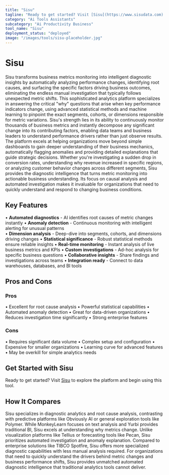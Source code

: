 ```yaml
---
title: "Sisu"
tagline: "Ready to get started? Visit [Sisu](https://www.sisudata.com) to explore the platform and begin using this tool...."
category: "Ai Tools Assistants"
subcategory: "Ai Productivity Business"
tool_name: "Sisu"
deployment_status: "deployed"
image: "/images/tools/sisu-placeholder.jpg"
---
```


# Sisu

Sisu transforms business metrics monitoring into intelligent diagnostic insights by automatically analyzing performance changes, identifying root causes, and surfacing the specific factors driving business outcomes, eliminating the endless manual investigation that typically follows unexpected metric shifts. This sophisticated analytics platform specializes in answering the critical "why" questions that arise when key performance indicators change, using advanced statistical methods and machine learning to pinpoint the exact segments, cohorts, or dimensions responsible for metric variations. Sisu's strength lies in its ability to continuously monitor thousands of business metrics and instantly decompose any significant change into its contributing factors, enabling data teams and business leaders to understand performance drivers rather than just observe results. The platform excels at helping organizations move beyond simple dashboards to gain deeper understanding of their business mechanics, automatically flagging anomalies and providing detailed explanations that guide strategic decisions. Whether you're investigating a sudden drop in conversion rates, understanding why revenue increased in specific regions, or analyzing customer behavior changes across different segments, Sisu provides the diagnostic intelligence that turns metric monitoring into actionable business understanding. Its focus on causal analysis and automated investigation makes it invaluable for organizations that need to quickly understand and respond to changing business conditions.

## Key Features

• **Automated diagnostics** - AI identifies root causes of metric changes instantly
• **Anomaly detection** - Continuous monitoring with intelligent alerting for unusual patterns  
• **Dimension analysis** - Deep-dive into segments, cohorts, and dimensions driving changes
• **Statistical significance** - Robust statistical methods ensure reliable insights
• **Real-time monitoring** - Instant analysis of live business metrics and KPIs
• **Custom investigations** - Ad-hoc analysis for specific business questions
• **Collaborative insights** - Share findings and investigations across teams
• **Integration ready** - Connect to data warehouses, databases, and BI tools

## Pros and Cons

### Pros
• Excellent for root cause analysis
• Powerful statistical capabilities
• Automated anomaly detection
• Great for data-driven organizations
• Reduces investigation time significantly
• Strong enterprise features

### Cons
• Requires significant data volume
• Complex setup and configuration
• Expensive for smaller organizations
• Learning curve for advanced features
• May be overkill for simple analytics needs

## Get Started with Sisu

Ready to get started? Visit [Sisu](https://www.sisudata.com) to explore the platform and begin using this tool.

## How It Compares

Sisu specializes in diagnostic analytics and root cause analysis, contrasting with predictive platforms like Obviously AI or general exploration tools like Polymer. While MonkeyLearn focuses on text analysis and Yurbi provides traditional BI, Sisu excels at understanding why metrics change. Unlike visualization platforms like Tellius or forecasting tools like Pecan, Sisu prioritizes automated investigation and anomaly explanation. Compared to enterprise solutions like TIBCO Spotfire, Sisu offers more specialized diagnostic capabilities with less manual analysis required. For organizations that need to quickly understand the drivers behind metric changes and business performance shifts, Sisu provides unmatched automated diagnostic intelligence that traditional analytics tools cannot deliver.